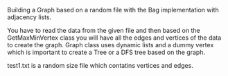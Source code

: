 Building a Graph based on a random file with the Bag implementation with adjacency lists.

You have to read the data from the given file and then based on the GetMaxMinVertex class you will have all the edges and vertices of the data to create the graph.
Graph class uses dynamic lists and a dummy vertex which is important to create a Tree or a DFS tree based on the graph.

test1.txt is a random size file which contatins vertices and edges.
